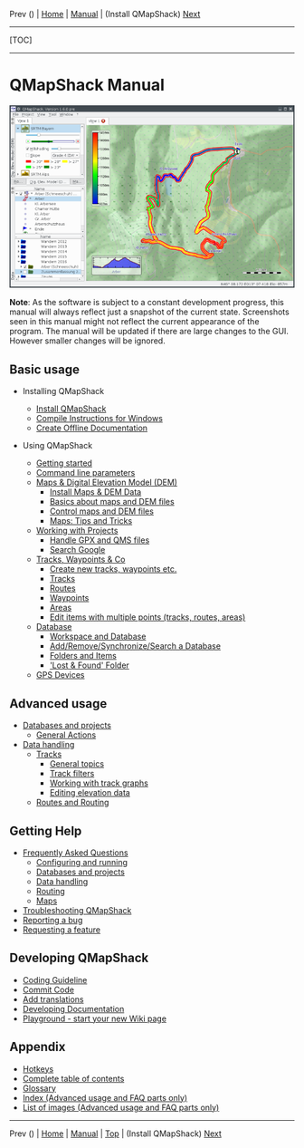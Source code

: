 Prev () | [Home](Home) | [Manual](DocMain) | (Install QMapShack) [Next](DocGetQMapShack)
- - -
[TOC]
- - -

# QMapShack Manual

![start](images/maproom1.png)

**Note**: As the software is subject to a constant development progress, this manual will
always reflect just a snapshot of the current state. Screenshots seen in this manual might 
not reflect the current appearance of the program. The manual will be updated if there are 
large changes to the GUI. However smaller changes will be ignored. 

## Basic usage

* Installing QMapShack

    * [Install QMapShack](DocGetQMapShack)
    * [Compile Instructions for Windows](BuildWindowsVisualStudio)
    * [Create Offline Documentation](OfflineDocumentation)

* Using QMapShack

    * [Getting started](DocGettingStarted)
    * [Command line parameters](DocCmdOptions)
    * [Maps & Digital Elevation Model (DEM)](DocInstallMapDem)
        * [Install Maps & DEM Data](DocInstallMapDem)
        * [Basics about maps and DEM files](DocBasicsMapDem)
        * [Control maps and DEM files](DocControlMapDem)
        * [Maps: Tips and Tricks](DocMapsTipsTricks)
    * [Working with Projects](DocWorkingWithProjects)
        * [Handle GPX and QMS files](DocHandleGpxFiles)
        * [Search Google](DocSearchGoogle)
    * [Tracks, Waypoints & Co](DocGisItems)
        * [Create new tracks, waypoints etc.](DocGisItemsNew)
        * [Tracks](DocGisItemsTrk2)
        * [Routes](DocGisItemsRte)
        * [Waypoints](DocGisItemsWpt)
        * [Areas](DocGisItemsArea)
        * [Edit items with multiple points (tracks, routes, areas)](DocGisItemsEditMultiple)
    * [Database](DocGisDatabase)
        * [Workspace and Database](DocGisDatabaseWorkspaceDatabase)
        * [Add/Remove/Synchronize/Search a Database](DocGisDatabaseAddRemove)
        * [Folders and Items](DocGisDatabaseFoldersItems)
        * ['Lost & Found' Folder](DocGisDatabaseLostFound)
    * [GPS Devices](DocGisDevices)

## Advanced usage         

* [Databases and projects](AdvProjects)
    * [General Actions](AdvProjActions)
* [Data handling](AdvDataHandling)    
    * [Tracks](AdvTracks)    
        * [General topics](AdvTrkGeneral)
        * [Track filters](AdvTrkFilters)
        * [Working with track graphs](AdvTrkGraphs)
        * [Editing elevation data](AdvTrkElevation)            
    * [Routes and Routing](AdvRoutes)
       
## Getting Help

* [Frequently Asked Questions](DocFaq)
    * [Configuring and running](DocFaqConfig)
    * [Databases and projects](DocFaqData)
    * [Data handling](DocFaqHandling)
    * [Routing](DocFaqRouting)
    * [Maps](DocFaqMaps)
* [Troubleshooting QMapShack](TroubleShooting)
* [Reporting a bug](ReportBugs)
* [Requesting a feature](RequestFeatures)

## Developing QMapShack

* [Coding Guideline](DeveloperCodingGuideline)
* [Commit Code](DeveloperCommitCode)
* [Add translations](DeveloperTranslate)
* [Developing Documentation](DevelopingDocumentation)
* [Playground - start your new Wiki page](DocPlayground)

## Appendix

* [Hotkeys](AxHotkeys) 
* [Complete table of contents](AxAdvToc)
* [Glossary](AxGlossary)
* [Index (Advanced usage and FAQ parts only)](AxAdvIndex)
* [List of images (Advanced usage and FAQ parts only)](AxWikiImages)
    
- - -
Prev () | [Home](Home) | [Manual](DocMain) | [Top](#) | (Install QMapShack) [Next](DocGetQMapShack)
